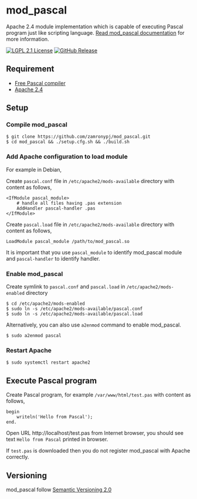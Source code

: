 # mod_pascal

Apache 2.4 module implementation which is capable of executing Pascal program just like scripting language. [Read mod_pascal documentation](https://zamronypj.github.io/mod_pascal) for more information.

[![LGPL 2.1 License](https://img.shields.io/github/license/zamronypj/mod_pascal.svg)](https://github.com/zamronypj/mod_pascal/blob/master/LICENSE)
[![GitHub Release](https://img.shields.io/github/v/release/zamronypj/mod_pascal.svg)](https://github.com/zamronypj/mod_pascal/releases)

## Requirement

- [Free Pascal compiler](https://www.freepascal.org)
- [Apache 2.4](https://httpd.apache.org/docs/2.4/)

## Setup

### Compile mod_pascal

```
$ git clone https://github.com/zamronypj/mod_pascal.git
$ cd mod_pascal && ./setup.cfg.sh && ./build.sh
```

### Add Apache configuration to load module

For example in Debian,

Create `pascal.conf` file in `/etc/apache2/mods-available` directory with content as follows,

```
<IfModule pascal_module>
    # handle all files having .pas extension
    AddHandler pascal-handler .pas
</IfModule>
```

Create `pascal.load` file in `/etc/apache2/mods-available` directory with content as follows,

```
LoadModule pascal_module /path/to/mod_pascal.so
```

It is important that you use `pascal_module` to identify mod_pascal module and
`pascal-handler` to identify handler.

### Enable mod_pascal

Create symlink to `pascal.conf` and `pascal.load` in `/etc/apache2/mods-enabled` directory

```
$ cd /etc/apache2/mods-enabled
$ sudo ln -s /etc/apache2/mods-available/pascal.conf
$ sudo ln -s /etc/apache2/mods-available/pascal.load
```
Alternatively, you can also use `a2enmod` command to enable mod_pascal.

```
$ sudo a2enmod pascal
```

### Restart Apache

```
$ sudo systemctl restart apache2
```

## Execute Pascal program

Create Pascal program, for example  `/var/www/html/test.pas` with content as follows,

```
begin
    writeln('Hello from Pascal');
end.
```

Open URL http://localhost/test.pas from Internet browser, you should see text `Hello from Pascal` printed in browser.

If `test.pas` is downloaded then you do not register mod_pascal with Apache correctly.

## Versioning
mod_pascal follow [Semantic Versioning 2.0](https://semver.org/)
